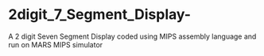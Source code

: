 # 2digit_7_Segment_Display-
A 2 digit Seven Segment Display coded using MIPS assembly language and run on MARS MIPS simulator  
